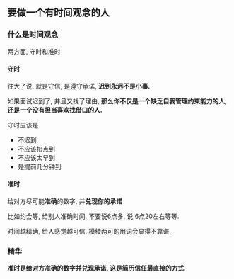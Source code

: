 ## 要做一个有时间观念的人

### 什么是时间观念

两方面, 守时和准时

#### 守时

往大了说, 就是守信, 是遵守承诺, **迟到永远不是小事.** 

如果面试迟到了, 并且又找了理由, **那么你不仅是一个缺乏自我管理约束能力的人, 还是一个没有担当喜欢找借口的人.** 

守时应该是

* 不迟到
* 不应该掐点到
* 不应该太早到
* 是提前几分钟到

#### 准时

给对方尽可能**准确**的数字, 并**兑现你的承诺**

比如约会等, 给别人准确时间, 不要说6点多, 说 6点20左右等等. 

时间越精确, 给人感觉越可信. 模棱两可的用词会显得不靠谱.



### 精华

**准时是给对方准确的数字并兑现承诺, 这是简历信任最直接的方式**



